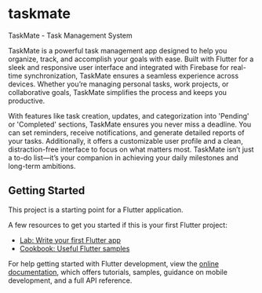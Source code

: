 # taskmate

TaskMate - Task Management System 

TaskMate is a powerful task management app designed to help you organize, track, and accomplish your goals with ease. Built with Flutter for a sleek and responsive user interface and integrated with Firebase for real-time synchronization, TaskMate ensures a seamless experience across devices. Whether you’re managing personal tasks, work projects, or collaborative goals, TaskMate simplifies the process and keeps you productive.

With features like task creation, updates, and categorization into 'Pending' or 'Completed' sections, TaskMate ensures you never miss a deadline. You can set reminders, receive notifications, and generate detailed reports of your tasks. Additionally, it offers a customizable user profile and a clean, distraction-free interface to focus on what matters most. TaskMate isn’t just a to-do list—it’s your companion in achieving your daily milestones and long-term ambitions.


## Getting Started

This project is a starting point for a Flutter application.

A few resources to get you started if this is your first Flutter project:

- [Lab: Write your first Flutter app](https://docs.flutter.dev/get-started/codelab)
- [Cookbook: Useful Flutter samples](https://docs.flutter.dev/cookbook)

For help getting started with Flutter development, view the
[online documentation](https://docs.flutter.dev/), which offers tutorials,
samples, guidance on mobile development, and a full API reference.
